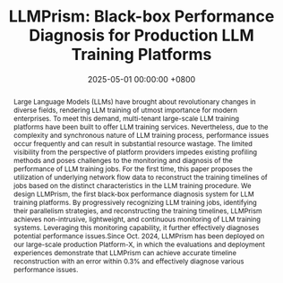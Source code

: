---
title:          "LLMPrism: Black-box Performance Diagnosis for Production LLM Training Platforms"
date:           2025-05-01 00:00:00 +0800
selected:       false
pub:            >-
                In 55th Annual IEEE/IFIP International Conference on Dependable Systems and Networks
pub_pre:        >-
                <span class="badge badge-pill badge-custom badge-success">DSN'25 (CCF B)</span>
# <span class="badge badge-pill badge-custom badge-info">FSE'24</span>
# pub_post:       'Under review.'
# pub_last:       '🏆 <span style="color:red"><b>Best Paper Award</b></span>'
abstract: >-
    Large Language Models (LLMs) have brought about revolutionary changes in diverse fields, rendering LLM training of utmost importance for modern enterprises. To meet this demand, multi-tenant large-scale LLM training platforms have been built to offer LLM training services. Nevertheless, due to the complexity and synchronous nature of LLM training process, performance issues occur frequently and can result in substantial resource wastage. The limited visibility from the perspective of platform providers impedes existing profiling methods and poses challenges to the monitoring and diagnosis of the performance of LLM training jobs. For the first time, this paper proposes the utilization of underlying network flow data to reconstruct the training timelines of jobs based on the distinct characteristics in the LLM training procedure. We design LLMPrism, the first black-box performance diagnosis system for LLM training platforms. By progressively recognizing LLM training jobs, identifying their parallelism strategies, and reconstructing the training timelines, LLMPrism achieves non-intrusive, lightweight, and continuous monitoring of LLM training systems. Leveraging this monitoring capability, it further effectively diagnoses potential performance issues.Since Oct. 2024, LLMPrism has been deployed on our large-scale production Platform-X, in which the evaluations and deployment experiences demonstrate that LLMPrism can achieve accurate timeline reconstruction with an error within 0.3% and effectively diagnose various performance issues.
# cover:          assets/images/covers/Prism-cover.png
authors:
  - Zhihan Jiang
  - Rui Ren
  - Guangba Yu†
  - Yulun Wu
  - Wenwei Gu
  - Yichen Li
  - Yujie Huang
  - Cong Feng
  - Zengyin Yang
  - Yongqiang Yang
  - Michael R. Lyu

links:
  Paper: https://ieeexplore.ieee.org/document/11068334
  # Project: 
  DOI: https://doi.org/10.1109/DSN-S65789.2025.00034
  BibTex: https://yuxiaoba.github.io/files/DSN25/LLMPrim-bibtex.txt
  Arxiv: https://arxiv.org/pdf/2505.00342
---